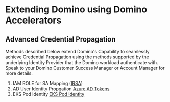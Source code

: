 # Extending Domino using Domino Accelerators


## Advanced Credential Propagation

Methods described below extend Domino's Capability to seamlessly achieve Credential Propagation using the methods supported
by the underlying Identity Provider that the Domino workload authenticate with. Speak to your Domino 
Customer Success Manager or Account Manager for more details.

1. IAM ROLE for SA Mapping ([IRSA](./IRSA-README.md))
2. AD User Identity Propgation [Azure AD Tokens](./AD-User-Readme.md)
3. EKS Pod Identity [EKS Pod Identity](./EKS-POD-IDENTITY-README.md)
